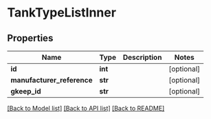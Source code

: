 # TankTypeListInner

## Properties
Name | Type | Description | Notes
------------ | ------------- | ------------- | -------------
**id** | **int** |  | [optional] 
**manufacturer_reference** | **str** |  | [optional] 
**gkeep_id** | **str** |  | [optional] 

[[Back to Model list]](../README.md#documentation-for-models) [[Back to API list]](../README.md#documentation-for-api-endpoints) [[Back to README]](../README.md)

